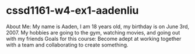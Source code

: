# cssd1161-w4-ex1-aadenliu
About Me: My name is Aaden, I am 18 years old, my birthday is on June 3rd, 2007. My hobbies are going to the gym, watching movies, and going out with my friends
Goals for this course: Become adept at working together with a team and collaborating to create something.
